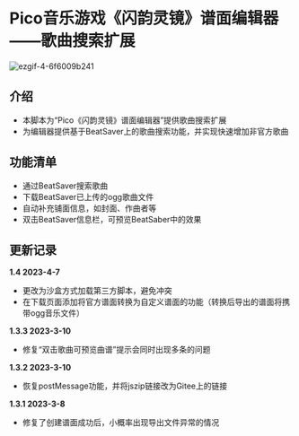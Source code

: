# Pico音乐游戏《闪韵灵镜》谱面编辑器——歌曲搜索扩展

![ezgif-4-6f6009b241](https://user-images.githubusercontent.com/51113234/222642553-81123dc7-3479-46f8-8a22-7665f8ad3653.gif)

## 介绍
 - 本脚本为“Pico《闪韵灵镜》谱面编辑器”提供歌曲搜索扩展
 - 为编辑器提供基于BeatSaver上的歌曲搜索功能，并实现快速增加非官方歌曲

## 功能清单
 - 通过BeatSaver搜索歌曲
 - 下载BeatSaver已上传的ogg歌曲文件
 - 自动补充铺面信息，如封面、作曲者等
 - 双击BeatSaver信息栏，可预览BeatSaber中的效果


## 更新记录

**1.4 2023-4-7**
 - 更改为沙盒方式加载第三方脚本，避免冲突
 - 在下载页面添加将官方谱面转换为自定义谱面的功能（转换后导出的谱面将携带ogg音乐文件）

**1.3.3 2023-3-10**
 - 修复“双击歌曲可预览曲谱”提示会同时出现多条的问题

**1.3.2 2023-3-10**
 - 恢复postMessage功能，并将jszip链接改为Gitee上的链接

**1.3.1 2023-3-8**
 - 修复了创建谱面成功后，小概率出现导出文件异常的情况